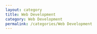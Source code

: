 ```yaml
---
layout: category
title: Web Development
category: Web Development
permalink: /categories/Web Development
---
```

